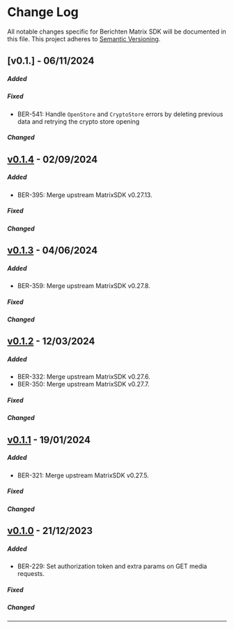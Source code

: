 # Change Log
All notable changes specific for Berichten Matrix SDK will be documented in this file.
This project adheres to [Semantic Versioning](http://semver.org/).

## [v0.1.] - 06/11/2024
##### Added

##### Fixed
- BER-541: Handle `OpenStore` and `CryptoStore` errors by deleting previous data and retrying the crypto store opening

##### Changed

## [v0.1.4] - 02/09/2024
##### Added
- BER-395: Merge upstream MatrixSDK v0.27.13.

##### Fixed

##### Changed

## [v0.1.3] - 04/06/2024
##### Added
- BER-359: Merge upstream MatrixSDK v0.27.8.

##### Fixed

##### Changed

## [v0.1.2] - 12/03/2024
##### Added
- BER-332: Merge upstream MatrixSDK v0.27.6. 
- BER-350: Merge upstream MatrixSDK v0.27.7. 

##### Fixed

##### Changed

## [v0.1.1] - 19/01/2024
##### Added
- BER-321: Merge upstream MatrixSDK v0.27.5. 

##### Fixed

##### Changed

## [v0.1.0] - 21/12/2023
##### Added
- BER-229: Set authorization token and extra params on GET media requests.

##### Fixed

##### Changed

---

[v0.1.4]: https://github.com/nedap/matrix-ios-sdk/compare/nedap/0.1.3...nedap/0.1.4
[v0.1.3]: https://github.com/nedap/matrix-ios-sdk/compare/nedap/0.1.2...nedap/0.1.3
[v0.1.2]: https://github.com/nedap/matrix-ios-sdk/compare/nedap/0.1.1...nedap/0.1.2
[v0.1.1]: https://github.com/nedap/matrix-ios-sdk/compare/nedap/0.1.0...nedap/0.1.1
[v0.1.0]: https://github.com/nedap/matrix-ios-sdk/compare/nedap/0.1.0...nedap/0.1.0

